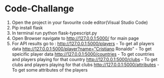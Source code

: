# Code-Challange

1. Open the project in your favourite code editor(Visual Studio Code)
2. Pip install flask
3. In terminal run python flask-typescript.py
4. Open Browser navigate to http://127.0.0.1:5000/ for main page
5. For API results go to :
   http://127.0.0.1:5000/players - To get all players data
   http://127.0.0.1:5000/player?name="Cristiano Ronaldo" - To get speicific player data
   http://127.0.0.1:5000/countries - To get countries and players playing for that country
   http://127.0.0.1:5000/clubs - To get clubs and players playing for that clubs
   http://127.0.0.1:5000/attributes - To get some attributes of the players

